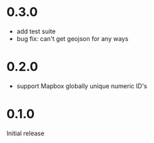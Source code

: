 # 0.3.0

* add test suite
* bug fix: can't get geojson for any ways

# 0.2.0

* support Mapbox globally unique numeric ID's

# 0.1.0 
Initial release
